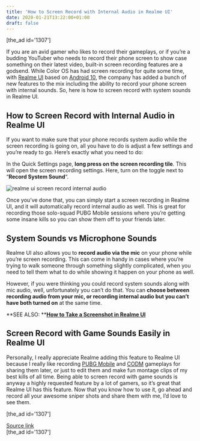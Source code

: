 ```yaml
---
title: 'How to Screen Record with Internal Audio in Realme UI'
date: 2020-01-21T13:22:00+01:00
draft: false
---
```


\[the\_ad id='1307'\]  
  

  

If you are an avid gamer who likes to record their gameplays, or if you’re a budding YouTuber who needs to record their phone screen to show case something on their latest video, built-in screen recording features are a godsend. While Color OS has had screen recording for quite some time, with [Realme UI](https://beebom.com/realme-ui-features/) based on [Android 10](https://beebom.com/android-q-features/), the company has added a bunch of new features to the mix including the ability to record your phone screen with internal sounds. So, here is how to screen record with system sounds in Realme UI.  

How to Screen Record with Internal Audio in Realme UI
-----------------------------------------------------

  

If you want to make sure that your phone records system audio while the screen recording is going on, all you have to do is adjust a few settings and you’re ready to go. Here’s exactly what you need to do:  

In the Quick Settings page, **long press on the screen recording tile**. This will open the screen recording settings. Here, turn on the toggle next to “**Record System Sound**“.  

![realme ui screen record internal audio](https://beebom.com/wp-content/uploads/2020/01/realme-ui-screen-record-internal-audio.jpg)

Once you’ve done that, you can simply start a screen recording in Realme UI, and it will automatically record internal audio as well. This is great for recording those solo-squad PUBG Mobile sessions where you’re getting some insane kills so you can show them off to your friends later.  

System Sounds vs Microphone Sounds
----------------------------------

  

Realme UI also allows you to **record audio via the mic** on your phone while you’re screen recording. This can come in handy in cases where you’re trying to walk someone through something slightly complicated, when you need to tell them what to do while showing it happen on your phone as well.  

However, if you were thinking you could record system sounds along with mic audio, well, unfortunately you can’t do that. You can **choose between recording audio from your mic, or recording internal audio but you can’t have both turned on** at the same time.  

**SEE ALSO: **[**How to Take a Screenshot in Realme UI**](https://beebom.com/how-take-screenshot-realme-ui/)  

Screen Record with Game Sounds Easily in Realme UI
--------------------------------------------------

  

Personally, I really appreciate Realme adding this feature to Realme UI because I really like recording [PUBG Mobile](https://beebom.com/pubg-mobile-payload-mode-tips-tricks/) and [CODM](https://beebom.com/call-of-duty-mobile-season-3-update-brings-new-maps-modes-and-more/) gameplays for sharing them later, or just to edit them and make fun montage clips of my best kills of all time. Being able to screen record with game sounds is anyway a highly requested feature by a lot of gamers, so it’s great that Realme UI has this feature. Now that you know how to use it, go ahead and record all your awesome sniper shots and share them with me, I’d love to see them.  

  
  
\[the\_ad id='1307'\]  
  
[Source link](https://beebom.com/screen-record-internal-audio-realme-ui/)  
\[the\_ad id='1307'\]